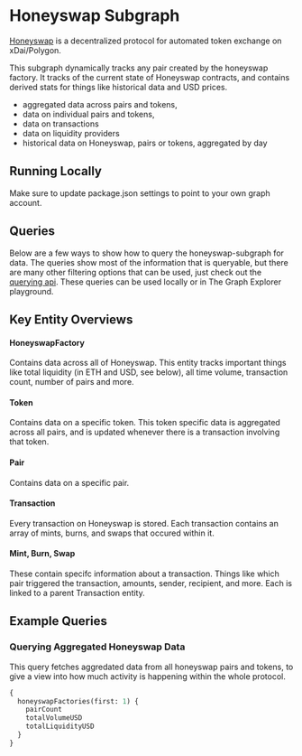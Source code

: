 # Honeyswap Subgraph

[Honeyswap](https://app.honeyswap.org) is a decentralized protocol for automated token exchange on xDai/Polygon.

This subgraph dynamically tracks any pair created by the honeyswap factory. It tracks of the current state of Honeyswap contracts, and contains derived stats for things like historical data and USD prices.

- aggregated data across pairs and tokens,
- data on individual pairs and tokens,
- data on transactions
- data on liquidity providers
- historical data on Honeyswap, pairs or tokens, aggregated by day

## Running Locally

Make sure to update package.json settings to point to your own graph account.

## Queries

Below are a few ways to show how to query the honeyswap-subgraph for data. The queries show most of the information that is queryable, but there are many other filtering options that can be used, just check out the [querying api](https://thegraph.com/docs/graphql-api). These queries can be used locally or in The Graph Explorer playground.

## Key Entity Overviews

#### HoneyswapFactory

Contains data across all of Honeyswap. This entity tracks important things like total liquidity (in ETH and USD, see below), all time volume, transaction count, number of pairs and more.

#### Token

Contains data on a specific token. This token specific data is aggregated across all pairs, and is updated whenever there is a transaction involving that token.

#### Pair

Contains data on a specific pair.

#### Transaction

Every transaction on Honeyswap is stored. Each transaction contains an array of mints, burns, and swaps that occured within it.

#### Mint, Burn, Swap

These contain specifc information about a transaction. Things like which pair triggered the transaction, amounts, sender, recipient, and more. Each is linked to a parent Transaction entity.

## Example Queries

### Querying Aggregated Honeyswap Data

This query fetches aggredated data from all honeyswap pairs and tokens, to give a view into how much activity is happening within the whole protocol.

```graphql
{
  honeyswapFactories(first: 1) {
    pairCount
    totalVolumeUSD
    totalLiquidityUSD
  }
}
```
